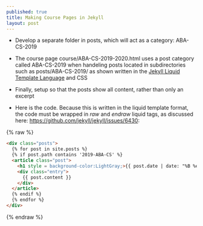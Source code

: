 ```yaml
---
published: true
title: Making Course Pages in Jekyll
layout: post
---
```

- Develop a separate folder in posts, which will act as a category: ABA-CS-2019  
  
- The course page course/ABA-CS-2019-2020.html uses a post category called ABA-CS-2019 when handeling posts located in subdirectories such as posts/ABA-CS-2019/ as shown written in the [Jekyll Liquid Template Language](https://shopify.github.io/liquid/) and CSS
  
- Finally, setup so that the posts show all content, rather than only an excerpt

- Here is the code. Because this is written in the liquid template format, the code must be wrapped in _raw_ and _endraw_ liquid tags, as discussed here: <https://github.com/jekyll/jekyll/issues/6430>:  
  
{% raw %}
```html
<div class="posts">
  {% for post in site.posts %}
  {% if post.path contains '2019-ABA-CS' %}
  <article class="post">
    <h1 style = background-color:LightGray;>{{ post.date | date: "%B %e, %Y" }} - {{ post.title }}</h1>
    <div class="entry">
      {{ post.content }}
    </div>
  </article>
  {% endif %}
  {% endfor %}
</div>
```
{% endraw %}

